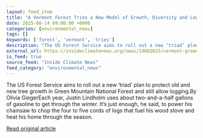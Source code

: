 ```yaml
---
layout: feed_item
title: "A Vermont Forest Tries a New Model of Growth, Diversity and Logging"
date: 2025-08-14 09:00:00 +0000
categories: [environmental_news]
tags: []
keywords: ['forest', 'vermont', 'tries']
description: "The US Forest Service aims to roll out a new ‘triad’ plan to protect old and new tree growth in Green Mountain National Forest and still allow logging"
external_url: https://insideclimatenews.org/news/14082025/vermont-green-mountain-forest-old-growth-logging/
is_feed: true
source_feed: "Inside Climate News"
feed_category: "environmental_news"
---
```


The US Forest Service aims to roll out a new ‘triad’ plan to protect old and new tree growth in Green Mountain National Forest and still allow logging.By Olivia GiegerEach year, Justin Lindholm uses about two-and-a-half gallons of gasoline to get through the winter. It’s just enough, he said, to power his chainsaw to chop the four to five cords of logs that fuel his wood stove and heat his home through the season.&nbsp;

[Read original article](https://insideclimatenews.org/news/14082025/vermont-green-mountain-forest-old-growth-logging/)
